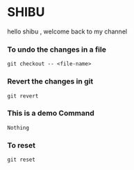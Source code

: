 # SHIBU

hello shibu , welcome back to my channel

### To undo the changes in a file
`git checkout -- <file-name>`

### Revert the changes in git
`git revert`

### This is a demo Command
`Nothing`

### To reset 
`git reset`

###


###

###
